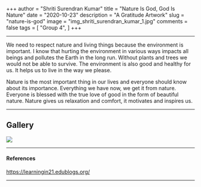 +++
author = "Shriti Surendran Kumar"
title = "Nature Is God, God Is Nature"
date = "2020-10-23"
description = "A Gratitude Artwork"
slug = "nature-is-god"
image = "img_shriti_surendran_kumar_1.jpg"
comments = false
tags = [
    "Group 4",
]
+++

---

We need to respect nature and living things because the environment is important. I know that hurting the environment in various ways impacts all beings and pollutes the Earth in the long run. Without plants and trees we would not be able to survive. The environment is also good and healthy for us. It helps us to live in the way we please.

Nature is the most important thing in our lives and everyone should know about its importance. Everything we have now, we get it from nature. Everyone is blessed with the true love of good in the form of beautiful nature. Nature gives us relaxation and comfort, it motivates and inspires us.

---

## Gallery

![](img_shriti_surendran_kumar_1.jpg)

---

#### References

https://learningin21.edublogs.org/

---


